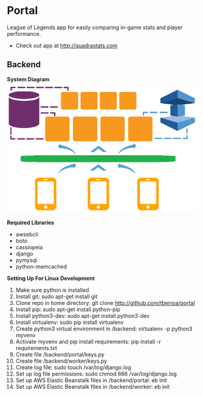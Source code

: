# Portal
League of Legends app for easily comparing in-game stats and player performance.

- Check out app at http://quadrastats.com

## Backend
**System Diagram**  
![portal](resources/system.png)

**Required Libraries**  
- awsebcli
- boto
- cassiopeia
- django
- pymysql
- python-memcached

**Setting Up For Linux Development**  
1. Make sure python is installed
2. Install git: sudo apt-get install git
3. Clone repo in home directory: git clone http://github.com/tberroa/portal
4. Install pip: sudo apt-get install python-pip
5. Install python3-dev: sudo apt-get install python3-dev
6. Install virtualenv: sudo pip install virtualenv
7. Create python3 virtual environment in /backend: virtualenv -p python3 myvenv
8. Activate myvenv and pip install requirements: pip install -r requirements.txt
9. Create file /backend/portal/keys.py
10. Create file /backend/worker/keys.py
11. Create log file: sudo touch /var/log/django.log
12. Set up log file permissions: sudo chmod 666 /var/log/django.log
13. Set up AWS Elastic Beanstalk files in /backend/portal: eb init
14. Set up AWS Elastic Beanstalk files in /backend/worker: eb init
